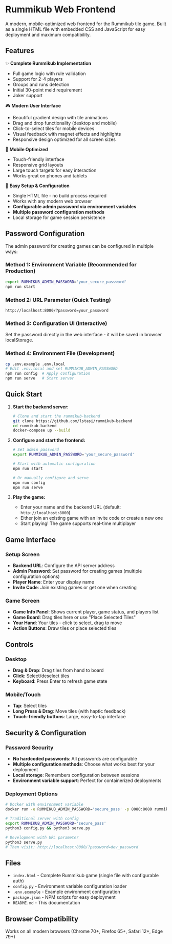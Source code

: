 # Rummikub Web Frontend

A modern, mobile-optimized web frontend for the Rummikub tile game. Built as a single HTML file with embedded CSS and JavaScript for easy deployment and maximum compatibility.

## Features

✨ **Complete Rummikub Implementation**
- Full game logic with rule validation
- Support for 2-4 players
- Groups and runs detection
- Initial 30-point meld requirement
- Joker support

🎮 **Modern User Interface**
- Beautiful gradient design with tile animations
- Drag and drop functionality (desktop and mobile)
- Click-to-select tiles for mobile devices
- Visual feedback with magnet effects and highlights
- Responsive design optimized for all screen sizes

📱 **Mobile Optimized**
- Touch-friendly interface
- Responsive grid layouts
- Large touch targets for easy interaction
- Works great on phones and tablets

🔧 **Easy Setup & Configuration**
- Single HTML file - no build process required
- Works with any modern web browser
- **Configurable admin password via environment variables**
- **Multiple password configuration methods**
- Local storage for game session persistence

## Password Configuration

The admin password for creating games can be configured in multiple ways:

### Method 1: Environment Variable (Recommended for Production)
```bash
export RUMMIKUB_ADMIN_PASSWORD='your_secure_password'
npm run start
```

### Method 2: URL Parameter (Quick Testing)
```
http://localhost:8080/?password=your_password
```

### Method 3: Configuration UI (Interactive)
Set the password directly in the web interface - it will be saved in browser localStorage.

### Method 4: Environment File (Development)
```bash
cp .env.example .env.local
# Edit .env.local and set RUMMIKUB_ADMIN_PASSWORD
npm run config  # Apply configuration
npm run serve   # Start server
```

## Quick Start

1. **Start the backend server:**
   ```bash
   # Clone and start the rummikub-backend
   git clone https://github.com/lstasi/rummikub-backend
   cd rummikub-backend
   docker-compose up --build
   ```

2. **Configure and start the frontend:**
   ```bash
   # Set admin password
   export RUMMIKUB_ADMIN_PASSWORD='your_secure_password'
   
   # Start with automatic configuration
   npm run start
   
   # Or manually configure and serve
   npm run config
   npm run serve
   ```

3. **Play the game:**
   - Enter your name and the backend URL (default: `http://localhost:8000`)
   - Either join an existing game with an invite code or create a new one
   - Start playing! The game supports real-time multiplayer

## Game Interface

### Setup Screen
- **Backend URL**: Configure the API server address
- **Admin Password**: Set password for creating games (multiple configuration options)
- **Player Name**: Enter your display name
- **Invite Code**: Join existing games or get one when creating

### Game Screen
- **Game Info Panel**: Shows current player, game status, and players list
- **Game Board**: Drag tiles here or use "Place Selected Tiles"
- **Your Hand**: Your tiles - click to select, drag to move
- **Action Buttons**: Draw tiles or place selected tiles

## Controls

### Desktop
- **Drag & Drop**: Drag tiles from hand to board
- **Click**: Select/deselect tiles
- **Keyboard**: Press Enter to refresh game state

### Mobile/Touch
- **Tap**: Select tiles
- **Long Press & Drag**: Move tiles (with haptic feedback)
- **Touch-friendly buttons**: Large, easy-to-tap interface

## Security & Configuration

### Password Security
- **No hardcoded passwords**: All passwords are configurable
- **Multiple configuration methods**: Choose what works best for your deployment
- **Local storage**: Remembers configuration between sessions
- **Environment variable support**: Perfect for containerized deployments

### Deployment Options
```bash
# Docker with environment variable
docker run -e RUMMIKUB_ADMIN_PASSWORD='secure_pass' -p 8080:8080 rummikub-web

# Traditional server with config
export RUMMIKUB_ADMIN_PASSWORD='secure_pass'
python3 config.py && python3 serve.py

# Development with URL parameter
python3 serve.py
# Then visit: http://localhost:8080/?password=dev_password
```

## Files

- `index.html` - Complete Rummikub game (single file with configurable auth)
- `config.py` - Environment variable configuration loader
- `.env.example` - Example environment configuration
- `package.json` - NPM scripts for easy deployment
- `README.md` - This documentation

## Browser Compatibility

Works on all modern browsers (Chrome 70+, Firefox 65+, Safari 12+, Edge 79+)
